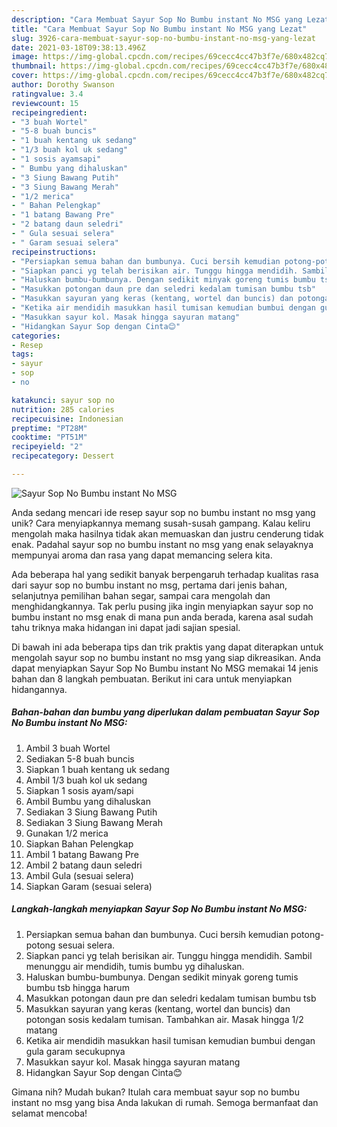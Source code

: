 ```yaml
---
description: "Cara Membuat Sayur Sop No Bumbu instant No MSG yang Lezat"
title: "Cara Membuat Sayur Sop No Bumbu instant No MSG yang Lezat"
slug: 3926-cara-membuat-sayur-sop-no-bumbu-instant-no-msg-yang-lezat
date: 2021-03-18T09:38:13.496Z
image: https://img-global.cpcdn.com/recipes/69cecc4cc47b3f7e/680x482cq70/sayur-sop-no-bumbu-instant-no-msg-foto-resep-utama.jpg
thumbnail: https://img-global.cpcdn.com/recipes/69cecc4cc47b3f7e/680x482cq70/sayur-sop-no-bumbu-instant-no-msg-foto-resep-utama.jpg
cover: https://img-global.cpcdn.com/recipes/69cecc4cc47b3f7e/680x482cq70/sayur-sop-no-bumbu-instant-no-msg-foto-resep-utama.jpg
author: Dorothy Swanson
ratingvalue: 3.4
reviewcount: 15
recipeingredient:
- "3 buah Wortel"
- "5-8 buah buncis"
- "1 buah kentang uk sedang"
- "1/3 buah kol uk sedang"
- "1 sosis ayamsapi"
- " Bumbu yang dihaluskan"
- "3 Siung Bawang Putih"
- "3 Siung Bawang Merah"
- "1/2 merica"
- " Bahan Pelengkap"
- "1 batang Bawang Pre"
- "2 batang daun seledri"
- " Gula sesuai selera"
- " Garam sesuai selera"
recipeinstructions:
- "Persiapkan semua bahan dan bumbunya. Cuci bersih kemudian potong-potong sesuai selera."
- "Siapkan panci yg telah berisikan air. Tunggu hingga mendidih. Sambil menunggu air mendidih, tumis bumbu yg dihaluskan."
- "Haluskan bumbu-bumbunya. Dengan sedikit minyak goreng tumis bumbu tsb hingga harum"
- "Masukkan potongan daun pre dan seledri kedalam tumisan bumbu tsb"
- "Masukkan sayuran yang keras (kentang, wortel dan buncis) dan potongan sosis kedalam tumisan. Tambahkan air. Masak hingga 1/2 matang"
- "Ketika air mendidih masukkan hasil tumisan kemudian bumbui dengan gula garam secukupnya"
- "Masukkan sayur kol. Masak hingga sayuran matang"
- "Hidangkan Sayur Sop dengan Cinta😊"
categories:
- Resep
tags:
- sayur
- sop
- no

katakunci: sayur sop no 
nutrition: 285 calories
recipecuisine: Indonesian
preptime: "PT28M"
cooktime: "PT51M"
recipeyield: "2"
recipecategory: Dessert

---
```



![Sayur Sop No Bumbu instant No MSG](https://img-global.cpcdn.com/recipes/69cecc4cc47b3f7e/680x482cq70/sayur-sop-no-bumbu-instant-no-msg-foto-resep-utama.jpg)

Anda sedang mencari ide resep sayur sop no bumbu instant no msg yang unik? Cara menyiapkannya memang susah-susah gampang. Kalau keliru mengolah maka hasilnya tidak akan memuaskan dan justru cenderung tidak enak. Padahal sayur sop no bumbu instant no msg yang enak selayaknya mempunyai aroma dan rasa yang dapat memancing selera kita.

Ada beberapa hal yang sedikit banyak berpengaruh terhadap kualitas rasa dari sayur sop no bumbu instant no msg, pertama dari jenis bahan, selanjutnya pemilihan bahan segar, sampai cara mengolah dan menghidangkannya. Tak perlu pusing jika ingin menyiapkan sayur sop no bumbu instant no msg enak di mana pun anda berada, karena asal sudah tahu triknya maka hidangan ini dapat jadi sajian spesial.




Di bawah ini ada beberapa tips dan trik praktis yang dapat diterapkan untuk mengolah sayur sop no bumbu instant no msg yang siap dikreasikan. Anda dapat menyiapkan Sayur Sop No Bumbu instant No MSG memakai 14 jenis bahan dan 8 langkah pembuatan. Berikut ini cara untuk menyiapkan hidangannya.

<!--inarticleads1-->

##### Bahan-bahan dan bumbu yang diperlukan dalam pembuatan Sayur Sop No Bumbu instant No MSG:

1. Ambil 3 buah Wortel
1. Sediakan 5-8 buah buncis
1. Siapkan 1 buah kentang uk sedang
1. Ambil 1/3 buah kol uk sedang
1. Siapkan 1 sosis ayam/sapi
1. Ambil  Bumbu yang dihaluskan
1. Sediakan 3 Siung Bawang Putih
1. Sediakan 3 Siung Bawang Merah
1. Gunakan 1/2 merica
1. Siapkan  Bahan Pelengkap
1. Ambil 1 batang Bawang Pre
1. Ambil 2 batang daun seledri
1. Ambil  Gula (sesuai selera)
1. Siapkan  Garam (sesuai selera)




<!--inarticleads2-->

##### Langkah-langkah menyiapkan Sayur Sop No Bumbu instant No MSG:

1. Persiapkan semua bahan dan bumbunya. Cuci bersih kemudian potong-potong sesuai selera.
1. Siapkan panci yg telah berisikan air. Tunggu hingga mendidih. Sambil menunggu air mendidih, tumis bumbu yg dihaluskan.
1. Haluskan bumbu-bumbunya. Dengan sedikit minyak goreng tumis bumbu tsb hingga harum
1. Masukkan potongan daun pre dan seledri kedalam tumisan bumbu tsb
1. Masukkan sayuran yang keras (kentang, wortel dan buncis) dan potongan sosis kedalam tumisan. Tambahkan air. Masak hingga 1/2 matang
1. Ketika air mendidih masukkan hasil tumisan kemudian bumbui dengan gula garam secukupnya
1. Masukkan sayur kol. Masak hingga sayuran matang
1. Hidangkan Sayur Sop dengan Cinta😊




Gimana nih? Mudah bukan? Itulah cara membuat sayur sop no bumbu instant no msg yang bisa Anda lakukan di rumah. Semoga bermanfaat dan selamat mencoba!
